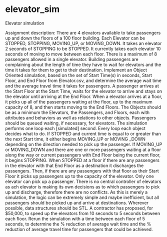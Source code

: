 # elevator_sim
Elevator simulation


Assignment description:
There are 4 elevators available to take passengers up and down the floors of a 100 floor
building. Each Elevator can be STOPPED, STOPPING, MOVING_UP, or MOVING_DOWN.
It takes an elevator 2 seconds of STOPPING to be STOPPED. It currently takes each
elevator 10 seconds of moving to move between each floor. There is a maximum of 8
passengers allowed in a single elevator.
Building passengers are complaining about the length of time they have to wait for elevators
and the time it takes for them to get to their destination.
Implement an Object Oriented simulation, based on the set of Start Time(s) in seconds, Start
Floor, and End Floor from Elevator.csv, and determine the average wait time and the average
travel time it takes for passengers. A passenger arrives at the Start Floor at the Start Time,
waits for the elevator to arrive and stays on the elevator until arriving at the End Floor. When
a elevator arrives at a floor, it picks up all of the passengers waiting at the floor, up to the
maximum capacity of 8, and then starts moving to the End Floors.
The Objects should be as a minimum the Elevators, the Passengers, and Floors, each with
attributes and behaviors as well as relations to other objects. Passengers should be queued
waiting, if necessary, for elevators. The simulation performs one loop each [simulated]
second. Every loop each object decides what to do. If STOPPED and current time is equal
to or greater than the next Start time, it either begins MOVING_UP or MOVING _DOWN
depending on the direction needed to pick up the passenger. If MOVING_UP or
MOVING_DOWN and there are one or more passengers waiting at a floor along the way or
current passengers with End Floor being the current floor, it begins STOPPING. When
STOPPED at a floor if there are any passengers in the elevator with that End Floor as a
destination it discharges the passengers. Then, if there are any passengers with that floor as
their Start Floor it picks up passengers up to the capacity of the elevator. Only one elevator
can pick up a passenger. There is no central controller of elevators as ach elevator is making
its own decisions as to which passengers to pick up and discharge, therefore there are no
conflicts. As this is merely a simulation, the logic can be extremely simple and maybe
inefficient, but all passengers should be picked up and arrive at destinations. Wherever
possible, data structures should be STL.
A contractor has proposed, for $50,000, to speed up the elevators from 10 seconds to 5
seconds between each floor. Rerun the simulation with a time between each floor of 5
seconds, to determine the % reduction of average wait time and the % reduction of average
travel time for passengers that could be achieved.
